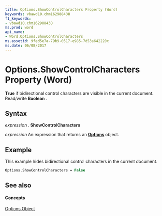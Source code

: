```yaml
---
title: Options.ShowControlCharacters Property (Word)
keywords: vbawd10.chm162988438
f1_keywords:
- vbawd10.chm162988438
ms.prod: word
api_name:
- Word.Options.ShowControlCharacters
ms.assetid: 9fed5e7a-79b9-0517-e985-7d53a642220c
ms.date: 06/08/2017
---
```



# Options.ShowControlCharacters Property (Word)

 **True** if bidirectional control characters are visible in the current document. Read/write **Boolean** .


## Syntax

 _expression_ . **ShowControlCharacters**

 _expression_ An expression that returns an **[Options](Word.Options.md)** object.


## Example

This example hides bidirectional control characters in the current document.


```vb
Options.ShowControlCharacters = False
```


## See also


#### Concepts


[Options Object](Word.Options.md)

